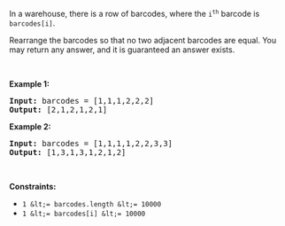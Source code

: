 In a warehouse, there is a row of barcodes, where the <code>i<sup>th</sup></code> barcode is `` barcodes[i] ``.

Rearrange the barcodes so that no two adjacent barcodes are equal. You may return any answer, and it is guaranteed an answer exists.

&nbsp;

__Example 1:__

<pre><strong>Input:</strong> barcodes = [1,1,1,2,2,2]
<strong>Output:</strong> [2,1,2,1,2,1]
</pre>

__Example 2:__

<pre><strong>Input:</strong> barcodes = [1,1,1,1,2,2,3,3]
<strong>Output:</strong> [1,3,1,3,1,2,1,2]
</pre>

&nbsp;

__Constraints:__

*   `` 1 &lt;= barcodes.length &lt;= 10000 ``
*   `` 1 &lt;= barcodes[i] &lt;= 10000 ``
